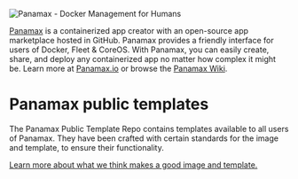 ![Panamax - Docker Management for Humans](http://panamax.ca.tier3.io/panamax_ui_wiki_screens/panamax_logo-title.png)

[Panamax](http://panamax.io) is a containerized app creator with an open-source app marketplace hosted in GitHub. Panamax provides a friendly interface for users of Docker, Fleet & CoreOS. With Panamax, you can easily create, share, and deploy any containerized app no matter how complex it might be. Learn more at [Panamax.io](http://panamax.io) or browse the [Panamax Wiki](https://github.com/CenturyLinkLabs/panamax-ui/wiki).

# Panamax public templates

The Panamax Public Template Repo contains templates available to all users of Panamax. They have been crafted with certain standards for the image and template, to ensure their functionality. 

[Learn more about what we think makes a good image and template.](https://github.com/CenturyLinkLabs/panamax-ui/wiki/Panamax-Public-Templates)
